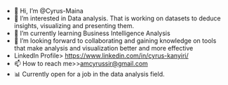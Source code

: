 - 👋 Hi, I’m @Cyrus-Maina
- 👀 I’m interested in Data analysis. That is working on datasets to deduce insights, visualizing and presenting them.
- 🌱 I’m currently learning Business Intelligence Analysis
- 💞️ I’m looking forward to collaborating and gaining knowledge on tools that make analysis and visualization better and more effective
- LinkedIn Profile> https://www.linkedin.com/in/cyrus-kanyiri/
- 📫 How to reach me>>amcyrussir@gmail.com
- 📊 Currently open for a job in the data analysis field.

<!---
Cyrus-Maina/Cyrus-Maina is a ✨ special ✨ repository because its `README.md` (this file) appears on your GitHub profile.
You can click the Preview link to take a look at your changes.
--->
